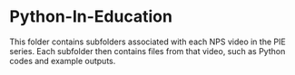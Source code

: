 # Python-In-Education
This folder contains subfolders associated with each NPS video in the PIE series. Each subfolder then contains files from that video, such as Python codes and example outputs.
